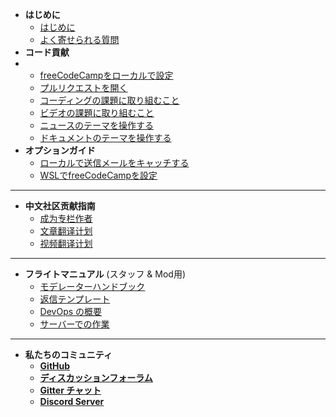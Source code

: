 - **はじめに**
  - [はじめに](index "freeCodeCamp.org コミュニティに貢献する")
  - [よく寄せられる質問](/FAQ.md)
- **コード貢献**
- - [freeCodeCampをローカルで設定](/how-to-setup-freecodecamp-locally.md)
  - [プルリクエストを開く](/how-to-open-a-pull-request.md)
  - [コーディングの課題に取り組むこと](/how-to-work-on-coding-challenges.md)
  - [ビデオの課題に取り組むこと](/how-to-help-with-video-challenges.md)
  - [ニュースのテーマを操作する](/how-to-work-on-the-news-theme.md)
  - [ドキュメントのテーマを操作する](/how-to-work-on-the-docs-theme.md)
- **オプションガイド**
  - [ローカルで送信メールをキャッチする](/how-to-catch-outgoing-emails-locally.md)
  - [WSLでfreeCodeCampを設定](/how-to-setup-wsl.md)

---

- **中文社区贡献指南**
  - [成为专栏作者](/i18n/chinese/news-author-application.md)
  - [文章翻译计划](/i18n/chinese/news-translations.md)
  - [视频翻译计划](/i18n/chinese/video-translations.md)

---

- **フライトマニュアル** (スタッフ & Mod用)
  - [モデレーターハンドブック](/flight-manuals/moderator-handbook.md)
  - [返信テンプレート](/flight-manuals/using-reply-templates.md)
  - [DevOps の概要](/devops.md)
  - [サーバーでの作業](/flight-manuals/working-on-virtual-machines.md)

---

- **私たちのコミュニティ**
  - [**GitHub**](https://github.com/freecodecamp/freecodecamp)
  - [**ディスカッションフォーラム**](https://freecodecamp.org/forum/c/contributors)
  - [**Gitter チャット**](https://gitter.im/FreeCodeCamp/Contributors)
  - [**Discord Server**](https://discord.gg/pFspAhS)
